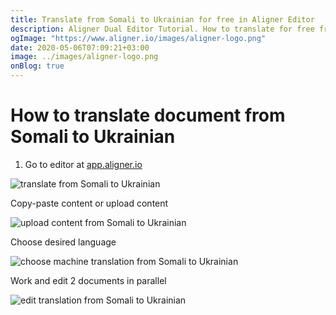 ```yaml
---
title: Translate from Somali to Ukrainian for free in Aligner Editor
description: Aligner Dual Editor Tutorial. How to translate for free from Somali to Ukrainian. Aligner is multilingual document management platform. 
ogImage: "https://www.aligner.io/images/aligner-logo.png"
date: 2020-05-06T07:09:21+03:00
image: ../images/aligner-logo.png
onBlog: true
---
```


# How to translate document from Somali to Ukrainian

1. Go to editor at [app.aligner.io](https://app.aligner.io "Aligner App web page")

![translate from Somali to Ukrainian](../aligner-blank-editor.png "translate from Somali to Ukrainian")

Copy-paste content or upload content

![upload content from Somali to Ukrainian](../aligner-uploaded-document.png "upload content from Somali to Ukrainian")

Choose desired language

![choose machine translation from Somali to Ukrainian](../aligner-language-dropdown.png "choose machine translation from Somali to Ukrainian")

Work and edit 2 documents in parallel

![edit translation from Somali to Ukrainian](../aligner-double-sitded-editor.png "edit translation from Somali to Ukrainian")

